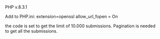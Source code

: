 PHP v.8.3.1

Add to PHP.ini:
  extension=openssl
  allow_url_fopen = On

the code is set to get the limit of 10.000 submissions. Pagination is needed to get all the submissions.
